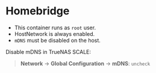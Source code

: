 # Homebridge

- This container runs as `root` user.
- HostNetwork is always enabled.
- `mDNS` must be disabled on the host.

Disable mDNS in TrueNAS SCALE:
> **Network** -> **Global Configuration** -> **mDNS**: `uncheck`
